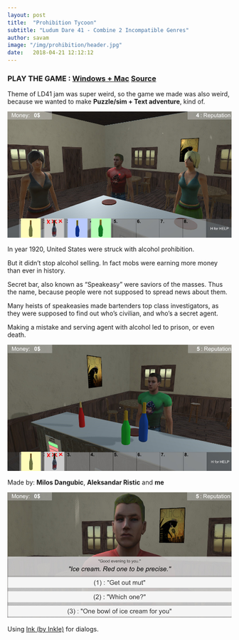 ```yaml
---
layout: post
title:  "Prohibition Tycoon"
subtitle: "Ludum Dare 41 - Combine 2 Incompatible Genres"
author: savam
image: "/img/prohibition/header.jpg"
date:   2018-04-21 12:12:12
---
```


### PLAY THE GAME : [Windows + Mac](https://gamejolt.com/games/prohibition_tycoon/335270)  [Source](https://bitbucket.org/RusChe/ludumdare2018)

Theme of LD41 jam was super weird, so the game we made was also weird, because we wanted to make **Puzzle/sim + Text adventure**, kind of.

<img class="def_image" src="/img/prohibition/shot2.jpg" />

In year 1920, United States were struck with alcohol prohibition.

But it didn’t stop alcohol selling. In fact mobs were earning more money than ever in history.

Secret bar, also known as “Speakeasy” were saviors of the masses. Thus the name, because people were not supposed to spread news about them.

Many heists of speakeasies made bartenders top class investigators, as they were supposed to find out who’s civilian, and who’s a secret agent.

Making a mistake and serving agent with alcohol led to prison, or even death.

<img class="def_image" src="/img/prohibition/shot1.jpg" />

Made by: **Milos Dangubic**, **Aleksandar Ristic** and **me**

<img class="def_image" src="/img/prohibition/shot3.jpg" />

Using [Ink (by Inkle)](https://www.inklestudios.com/ink/) for dialogs.
